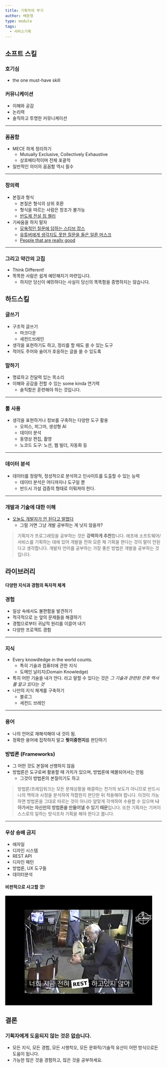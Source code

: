 ```yaml
---
title: 기획자의 무기
author: 배문형
type: module
tags:
  - 서비스기획
---
```


## 소프트 스킬

### 호기심

- the one must-have skill

### 커뮤니케이션

- 이해와 공감
- 논리력
- 솔직하고 투명한 커뮤니케이션

***

### 꼼꼼함

- MECE 하게 정리하기
	- Mutually Exclusive, Collectively Exhaustive
	- 상호배타적이며 전체 포괄적
- 일반적인 의미의 꼼꼼함 역시 필수

---

### 창의력

- 본질과 형식
	- 본질은 형식의 상위 호환
	- 형식을 따르는 사람은 창조가 불가능
	- [반도체 전설 짐 켈러](https://www.youtube.com/watch?v=iwXr1IRaqWA)
- 기싸움을 하지 말자
	- [모욕적인 질문에 답하는 스티브 잡스](https://www.youtube.com/watch?v=Ew53EGl0rXo)
	- [유튜버에게 생각지도 못한 질문을 들은 일론 머스크](https://www.youtube.com/watch?v=WY73exaVpyw)
	- [People that are really good](https://www.youtube.com/watch?v=tkHvxLwLx3M)

***

### 그리고 약간의 고집

- Think Different!
- 똑똑한 사람은 쉽게 예민해지기 마련입니다.
	- 하지만 당신이 예민하다는 사실이 당신의 똑똑함을 증명하지는 않습니다.

## 하드스킬

### 글쓰기

- 구조적 글쓰기
	- 마크다운
	- 세컨드브레인
- 생각을 표현하기도 하고, 정리를 할 때도 쓸 수 있는 도구
- 적어도 주어와 술어가 호응하는 글을 쓸 수 있도록

### 말하기

- 명료하고 전달력 있는 목소리
- 이해와 공감을 전할 수 있는 some kinda 연기력
	- 솔직함은 훈련해야 하는 것입니다.

***

### 툴 사용

- 생각을 표현하거나 정보를 구축하는 다양한 도구 활용
	- 오피스, 피그마, 생성형 AI
	- 데이터 분석
	- 동영상 편집, 촬영
	- 노코드 도구: 노션, 웹 빌더, 자동화 등

---

### 데이터 분석

- 데이터를 정량적, 정성적으로 분석하고 인사이트를 도출할 수 있는 능력
	- 데이터 분석은 어디까지나 도구일 뿐
	- 반드시 가설 검증의 형태로 이뤄져야 한다.

***

### 개발과 기술에 대한 이해

- [오늘도 개발자가 안 된다고 말했다](https://www.yes24.com/Product/Goods/97919905)
	- 그럴 거면 그냥 개발 공부하는 게 낫지 않을까?

> 기획자가 프로그래밍을 공부하는 것은 **강력하게 추천**합니다. 애초에 소프트웨어/서비스를 기획하는 데에 있어 개발을 전혀 모른 채 기획을 한다는 것이 말이 안된다고 생각합니다. 개발자 언어를 공부하는 가장 좋은 방법은 개발을 공부하는 것입니다.

## 라이브러리

#### 다양한 지식과 경험의 독자적 체계

### 경험

- 일상 속에서도 불편함을 발견하기
- 적극적으로 눈 앞의 문제들을 해결하기
- 경험으로부터 귀납적 원리를 이끌어 내기
- 다양한 프로젝트 경험

***

### 지식

- Every knowdledge in the world counts.
	- 특히 기술과 컴퓨터에 관한 지식
	- 도메인 날리지(Domain Knowledge)
- 특히 어떤 기술을 내가 안다. 라고 말할 수 있다는 것은 *그 기술과 관련된 전후 역사를 알고 있다는 것*
- 나만의 지식 체계를 구축하기
	- 블로그
	- 세컨드 브레인

---

### 용어

- 나의 언어로 재해석해야 내 것이 됨.
- 정확한 용어에 집착하지 말고 **뭣이중헌지**를 판단하기

### 방법론 (Frameworks)

- 그 어떤 것도 본질에 선행하지 않음
- 방법론은 도구로써 활용할 때 가치가 있으며, 방법론에 매몰되어서는 안됨
	- 그것이 방법론의 본질이기도 하고

> 방법론/프레임워크는 모든 문제상황을 해결하는 전가의 보도가 아니므로 반드시 나의 맥락과 사정을 분석하여 적합한지 판단한 뒤 적용해야 합니다. 이것이 가능하면 방법론을 그대로 따르는 것이 아니라 알맞게 각색하여 수용할 수 있으며 **나아가서는 자신만의 방법론을 만들어낼 수 있기 때문**입니다. 또한 기획자는 기꺼이 스스로의 일하는 방식조차 기획을 해야 한다고 봅니다.

---

### 우상 숭배 금지

- 애자일
- 디자인 시스템
- REST API
- 디자인 패턴
- 방법론, UX 도구들
- 데이터분석

#### 비판적으로 사고할 것!

![](../attachments/rest.png)

## 결론

### 기획자에게 도움되지 않는 것은 없습니다.

- 모든 지식, 모든 경험, 모든 시행착오, 모든 문화적/기술적 유산이 어떤 방식으로든 도움이 됩니다.
- 가능한 많은 것을 경험하고, 많은 것을 공부하세요.